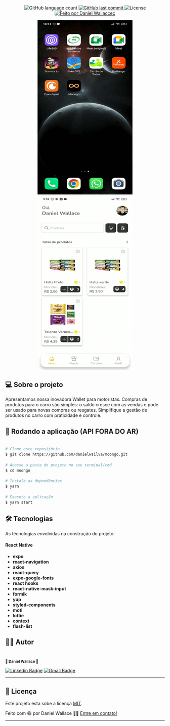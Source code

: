 <p align="center">
  <img alt="GitHub language count" src="https://img.shields.io/github/languages/count/danielwsilva/carefy?color=%2304D361&style=for-the-badge">
  
  <a href="https://github.com/danielwsilva/carefy/commits/master">
    <img alt="GitHub last commit" src="https://img.shields.io/github/last-commit/danielwsilva/carefy?style=for-the-badge">
  </a>
  
  <img alt="License" src="https://img.shields.io/badge/license-MIT-brightgreen?style=for-the-badge">

  <a href="https://github.com/danielwsilva">
    <img alt="Feito por Daniel Wallaccec" src="https://img.shields.io/badge/feito%20por-danielwsilva-%237519C1?style=for-the-badge&logo=github">
  </a>
</p>

<p align="center">
  <img src="./moongo-1.gif" width="300px">
  <img src="./moongo-2.gif" width="300px">
</p>

## 💻 Sobre o projeto

Apresentamos nossa inovadora Wallet para motoristas. Compras de produtos para o carro são simples: o saldo cresce com as vendas e pode ser usado para novas compras ou resgates. Simplifique a gestão de produtos no carro com praticidade e controle.

## 🧭 Rodando a aplicação (API FORA DO AR)

```bash

# Clone este repositório
$ git clone https://github.com/danielwsilva/moongo.git

# Acesse a pasta do projeto no seu terminal/cmd
$ cd moongo

# Instale as dependências
$ yarn

# Execute a aplicação
$ yarn start

```

## 🛠 Tecnologias

As técnologias envolvidas na construção do projeto:

#### React Native

- **expo**
- **react-navigation**
- **axios**
- **react-query**
- **expo-google-fonts**
- **react hooks**
- **react-native-mask-input**
- **formik**
- **yup**
- **styled-components**
- **moti**
- **lottie**
- **context**
- **flash-list**


## 🦸‍♂️ **Autor**

<p>
<kbd>
 <img src="https://avatars.githubusercontent.com/u/49720616?s=460&u=f377fae2c3a34e88ec79b138ad3b9aa980f013c6&v=4" width="150px;" alt=""/>
 </kbd>
 <br />
 <sub><strong>🌟 Daniel Wallace 🌟</strong></sub>
</p>

[![Linkedin Badge](https://img.shields.io/badge/-Daniel-blue?style=for-the-badge&logo=Linkedin&logoColor=white&link=https://www.linkedin.com/in/daniel-wallace-1b9280b2/)](https://www.linkedin.com/in/daniel-wallace-1b9280b2/)
[![Gmail Badge](https://img.shields.io/badge/-danielwllace@gmail.com-c14438?style=for-the-badge&logo=Gmail&logoColor=white&link=mailto:danielwllace@gmail.com)](mailto:danielwllacec@gmail.com)

---

## 📝 Licença

Este projeto esta sobe a licença [MIT](./LICENSE).

Feito com :satisfied: por Daniel Wallace 👋🏽 [Entre em contato!](https://www.linkedin.com/in/daniel-wallace-1b9280b2/)

---
